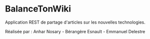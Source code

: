 # BalanceTonWiki
Application REST de partage d'articles sur les nouvelles technologies.

Réalisée par :
Anhar Nosary - 
Bérangère Esnault - 
Emmanuel Delestre
